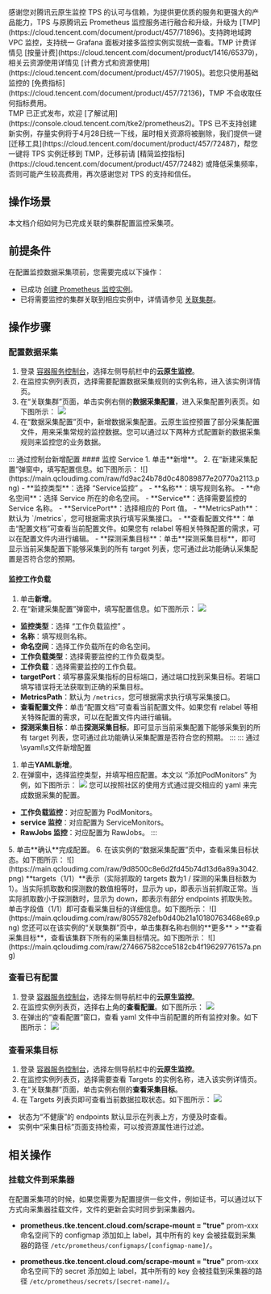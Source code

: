 <dx-alert infotype="alarm" title="温馨提示">
感谢您对腾讯云原生监控 TPS 的认可与信赖，为提供更优质的服务和更强大的产品能力，TPS 与原腾讯云 Prometheus 监控服务进行融合和升级，升级为 [TMP](https://cloud.tencent.com/document/product/457/71896)。支持跨地域跨 VPC 监控，支持统一 Grafana 面板对接多监控实例实现统一查看。TMP 计费详情见 [按量计费](https://cloud.tencent.com/document/product/1416/65379)，相关云资源使用详情见 [计费方式和资源使用](https://cloud.tencent.com/document/product/457/71905)。若您只使用基础监控的 [免费指标](https://cloud.tencent.com/document/product/457/72136)，TMP 不会收取任何指标费用。<br>
TMP 已正式发布，欢迎 [了解试用](https://console.cloud.tencent.com/tke2/prometheus2)。TPS 已不支持创建新实例，存量实例将于4月28日统一下线，届时相关资源将被删除，我们提供一键 [迁移工具](https://cloud.tencent.com/document/product/457/72487)，帮您一键将 TPS 实例迁移到 TMP，迁移前请 [精简监控指标](https://cloud.tencent.com/document/product/457/72482) 或降低采集频率，否则可能产生较高费用，再次感谢您对 TPS 的支持和信任。
</dx-alert>


## 操作场景

本文档介绍如何为已完成关联的集群配置监控采集项。

## 前提条件

在配置监控数据采集项前，您需要完成以下操作：
- 已成功 [创建 Prometheus 监控实例](https://cloud.tencent.com/document/product/457/49889#.E5.88.9B.E5.BB.BA.E7.9B.91.E6.8E.A7.E5.AE.9E.E4.BE.8B)。
- 已将需要监控的集群关联到相应实例中，详情请参见 [关联集群](https://cloud.tencent.com/document/product/457/49890#.E5.85.B3.E8.81.94.E9.9B.86.E7.BE.A4)。

## 操作步骤
### 配置数据采集

1. 登录 [容器服务控制台](https://console.cloud.tencent.com/tke2)，选择左侧导航栏中的**云原生监控**。
2. 在监控实例列表页，选择需要配置数据采集规则的实例名称，进入该实例详情页。
3. 在“关联集群”页面，单击实例右侧的**数据采集配置**，进入采集配置列表页。如下图所示：
![](https://main.qcloudimg.com/raw/be1a5a37633e62b5972b9c0560c74a07.png)
4. 在“数据采集配置”页中，新增数据采集配置。云原生监控预置了部分采集配置文件，用来采集常规的监控数据。您可以通过以下两种方式配置新的数据采集规则来监控您的业务数据。
<dx-tabs>
::: 通过控制台新增配置
#### 监控 Service 
1. 单击**新增**。
2. 在“新建采集配置”弹窗中，填写配置信息。如下图所示：
![](https://main.qcloudimg.com/raw/fd9ac24b78d0c48089877e20770a2113.png)
 - **监控类型**：选择 “Service监控” 。
 - **名称**：填写规则名称。
 - **命名空间**：选择 Service 所在的命名空间。
 - **Service**：选择需要监控的 Service 名称。
 - **ServicePort**：选择相应的 Port 值。
 - **MetricsPath**：默认为 `/metrics`，您可根据需求执行填写采集接口。
 - **查看配置文件**：单击“配置文档”可查看当前配置文件。如果您有 relabel 等相关特殊配置的需求，可以在配置文件内进行编辑。
 - **探测采集目标**：单击**探测采集目标**，即可显示当前采集配置下能够采集到的所有 target 列表，您可通过此功能确认采集配置是否符合您的预期。

#### 监控工作负载
1. 单击**新增**。
2. 在“新建采集配置”弹窗中，填写配置信息。如下图所示：
![](https://main.qcloudimg.com/raw/2c3c159a7ec08d9f2e5142ecb3644d02.png)
 - **监控类型**：选择 “工作负载监控” 。
 - **名称**：填写规则名称。
 - **命名空间**：选择工作负载所在的命名空间。
 - **工作负载类型**：选择需要监控的工作负载类型。
 - **工作负载**：选择需要监控的工作负载。
 - **targetPort**：填写暴露采集指标的目标端口，通过端口找到采集目标。若端口填写错误将无法获取到正确的采集目标。
 - **MetricsPath**：默认为 `/metrics`，您可根据需求执行填写采集接口。
 - **查看配置文件**：单击“配置文档”可查看当前配置文件。如果您有 relabel 等相关特殊配置的需求，可以在配置文件内进行编辑。
 - **探测采集目标**：单击**探测采集目标**，即可显示当前采集配置下能够采集到的所有 target 列表，您可通过此功能确认采集配置是否符合您的预期。
:::
::: 通过\syaml\s文件新增配置
1. 单击**YAML新增**。
2. 在弹窗中，选择监控类型，并填写相应配置。本文以 “添加PodMonitors” 为例，如下图所示：
![](https://main.qcloudimg.com/raw/fb9be2c21232236b335e929395b2420a.png)
您可以按照社区的使用方式通过提交相应的 yaml 来完成数据采集的配置。
 - **工作负载监控**：对应配置为 PodMonitors。
 - **service 监控**：对应配置为 ServiceMonitors。
 - **RawJobs 监控**：对应配置为 RawJobs。
:::
</dx-tabs>
5. 单击**确认**完成配置。
6. 在该实例的“数据采集配置”页中，查看采集目标状态。如下图所示：
![](https://main.qcloudimg.com/raw/9d8500c8e6d2fd45b74d13d6a89a3042.png)
 **targets（1/1）**表示（实际抓取的 targets 数为1 / 探测的采集目标数为1）。当实际抓取数和探测数的数值相等时，显示为 up，即表示当前抓取正常。当实际抓取数小于探测数时，显示为 down，即表示有部分 endpoints 抓取失败。
单击字段值（1/1）即可查看采集目标的详细信息。如下图所示：
![](https://main.qcloudimg.com/raw/8055782efb0d40b21a10180763468e89.png)
您还可以在该实例的“关联集群”页中，单击集群名称右侧的**更多** > **查看采集目标**，查看该集群下所有的采集目标情况。如下图所示：
![](https://main.qcloudimg.com/raw/274667582cce5182cb4f19629776157a.png)


















### 查看已有配置

1. 登录 [容器服务控制台](https://console.cloud.tencent.com/tke2)，选择左侧导航栏中的**云原生监控**。
2. 在监控实例列表页，选择右上角的**查看配置**。如下图所示：
![](https://main.qcloudimg.com/raw/02be57a84e4dcdd82e0c801cabee9d59.png)
3. 在弹出的“查看配置”窗口，查看 yaml 文件中当前配置的所有监控对象。如下图所示：
![](https://main.qcloudimg.com/raw/8261049f27e8c6c69ffd188025ac2e2c.png)


### 查看采集目标

1. 登录 [容器服务控制台](https://console.cloud.tencent.com/tke2)，选择左侧导航栏中的**云原生监控**。
2. 在监控实例列表页，选择需要查看 Targets 的实例名称，进入该实例详情页。
3. 在“关联集群”页面，单击实例右侧的**查看采集目标**。
4. 在 Targets 列表页即可查看当前数据拉取状态。如下图所示：
![](https://main.qcloudimg.com/raw/e1a6d0a56e777c6e6ea6387a741e5144.png)

<dx-alert infotype="explain" title="">
<li>状态为“不健康”的 endpoints 默认显示在列表上方，方便及时查看。</li>
<li>实例中“采集目标”页面支持检索，可以按资源属性进行过滤。</li>
</dx-alert>




## 相关操作
### 挂载文件到采集器
在配置采集项的时候，如果您需要为配置提供一些文件，例如证书，可以通过以下方式向采集器挂载文件，文件的更新会实时同步到采集器内。

- **prometheus.tke.tencent.cloud.com/scrape-mount = "true"**
  prom-xxx 命名空间下的 configmap 添加如上 label，其中所有的 key 会被挂载到采集器的路径 `/etc/prometheus/configmaps/[configmap-name]/`。

- **prometheus.tke.tencent.cloud.com/scrape-mount = "true"**
 prom-xxx 命名空间下的 secret 添加如上 label，其中所有的 key 会被挂载到采集器的路径 `/etc/prometheus/secrets/[secret-name]/`。

